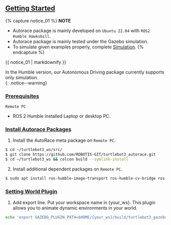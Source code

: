 <!-- ## Getting Started -->
## [Getting Started](#getting-started)

{% capture notice_01 %}
**NOTE**
- Autorace package is mainly developed on `Ubuntu 22.04` with `ROS2 Humble Hawksbill`.
- Autorace package is mainly tested under the Gazebo simulation.
- To simulate given examples properly, complete [Simulation](/docs/en/platform/turtlebot3/simulation/). 
{% endcapture %}

<div class="notice">{{ notice_01 | markdownify }}</div>

In the Humble version, our Autonomous Driving package currently supports only simulation.  
{: .notice--warning}

### [Prerequisites](#prerequisites)

`Remote PC`

- ROS 2 Humble installed Laptop or desktop PC.

### [Install Autorace Packages](#install-autorace-packages)

1. Install the AutoRace meta package on `Remote PC`.
```bash
$ cd ~/turtlebot3_ws/src/
$ git clone https://github.com/ROBOTIS-GIT/turtlebot3_autorace.git
$ cd ~/turtlebot3_ws && colcon build --symlink-install
```

2. Install additional dependent packages on `Remote PC`.
```bash
$ sudo apt install ros-humble-image-transport ros-humble-cv-bridge ros-humble-vision-opencv python3-opencv libopencv-dev ros-humble-image-pipeline
```

### [Setting World Plugin](#setting-world-plugin)

1. Add export line. Put your workspace name in {your_ws}. This plugin allows you to animate dynamic environments in your world.  
``` bash
echo 'export GAZEBO_PLUGIN_PATH=$HOME/{your_ws}/build/turtlebot3_gazebo:$GAZEBO_PLUGIN_PATH' >> ~/.bashrc
```
